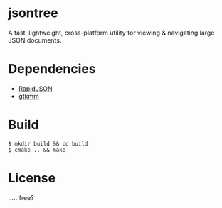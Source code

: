 # jsontree
A fast, lightweight, cross-platform utility for viewing & navigating large JSON documents.

# Dependencies
- [RapidJSON](https://rapidjson.org/)  
- [gtkmm](https://www.gtkmm.org/)  

# Build
```
$ mkdir build && cd build
$ cmake .. && make
```

# License
......free?